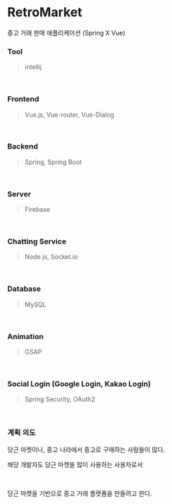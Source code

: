 # RetroMarket
중고 거래 판매 애플리케이션 (Spring X Vue)

### Tool
> intellij

<br>

### Frontend
> Vue.js, Vue-router, Vue-Dialog

<br>

### Backend
> Spring, Spring Boot

<br>

### Server
> Firebase

<br>

### Chatting Service
> Node.js, Socket.io

<br>

### Database
> MySQL 

<br>

### Animation
> GSAP

<br>

### Social Login (Google Login, Kakao Login)
> Spring Security, OAuth2

<br>

### 계획 의도
당근 마켓이나, 중고 나라에서 중고로 구매하는 사람들이 많다.

<span style="height: 8px;">

해당 개발자도 당근 마켓을 많이 사용하는 사용자로서 

<br>
<span style="height: 16px;">

당근 마켓을 기반으로 중고 거래 플랫폼을 만들려고 한다.
